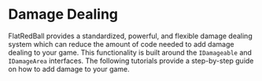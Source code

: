 # Damage Dealing

FlatRedBall provides a standardized, powerful, and flexible damage dealing system which can reduce the amount of code needed to add damage dealing to your game. This functionality is built around the `IDamageable` and `IDamageArea` interfaces. The following tutorials provide a step-by-step guide on how to add damage to your game.
